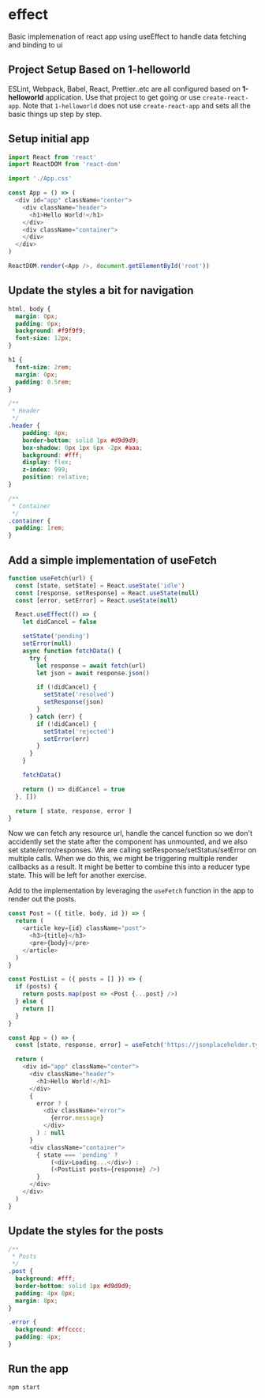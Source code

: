 # effect

Basic implemenation of react app using useEffect to handle data fetching and binding to ui

## Project Setup Based on 1-helloworld

ESLint, Webpack, Babel, React, Prettier..etc are all configured based on **1-helloworld** application. Use that project to get going or use `create-react-app`. Note that `1-helloworld` does not use `create-react-app` and sets all the basic things up step by step.

## Setup initial app

```javascript
import React from 'react'
import ReactDOM from 'react-dom'

import './App.css'

const App = () => (
  <div id="app" className="center">
    <div className="header">
      <h1>Hello World!</h1>
    </div>
    <div className="container">
    </div>
  </div>
)

ReactDOM.render(<App />, document.getElementById('root'))
```

## Update the styles a bit for navigation

```css
html, body {
  margin: 0px;
  padding: 0px;
  background: #f9f9f9;
  font-size: 12px;
}

h1 {
  font-size: 2rem;
  margin: 0px;
  padding: 0.5rem;
}

/**
 * Header
 */
.header {
    padding: 4px;
    border-bottom: solid 1px #d9d9d9;
    box-shadow: 0px 1px 6px -2px #aaa;
    background: #fff;
    display: flex;
    z-index: 999;
    position: relative;
}

/**
 * Container
 */
.container {
  padding: 1rem;
}
```

## Add a simple implementation of useFetch

```javascript
function useFetch(url) {
  const [state, setState] = React.useState('idle')
  const [response, setResponse] = React.useState(null)
  const [error, setError] = React.useState(null)

  React.useEffect(() => {
    let didCancel = false

    setState('pending')
    setError(null)
    async function fetchData() {
      try {
        let response = await fetch(url)
        let json = await response.json()

        if (!didCancel) {
          setState('resolved')
          setResponse(json)
        }
      } catch (err) {
        if (!didCancel) {
          setState('rejected')
          setError(err)
        }
      }
    }

    fetchData()

    return () => didCancel = true
  }, [])

  return [ state, response, error ]
}
```

Now we can fetch any resource url, handle the cancel function so we don't accidently set the state after the component has unmounted, and we also set state/error/responses. We are calling setResponse/setStatus/setError on multiple calls. When we do this, we might be triggering multiple render callbacks as a result. It might be better to combine this into a reducer type state. This will be left for another exercise.

Add to the implementation by leveraging the `useFetch` function in the app to render out the posts.

```javascript
const Post = ({ title, body, id }) => {
  return (
    <article key={id} className="post">
      <h3>{title}</h3>
      <pre>{body}</pre>
    </article>
  )
}

const PostList = ({ posts = [] }) => {
  if (posts) {
    return posts.map(post => <Post {...post} />)
  } else {
    return []
  }
}

const App = () => {
  const [state, response, error] = useFetch('https://jsonplaceholder.typicode.com/posts')

  return (
    <div id="app" className="center">
      <div className="header">
        <h1>Hello World!</h1>
      </div>
      {
        error ? (
          <div className="error">
            {error.message}
          </div>
        ) : null
      }
      <div className="container">
        { state === 'pending' ? 
            (<div>Loading...</div>) : 
            (<PostList posts={response} />)
        }
      </div>
    </div>
  )
}
```

## Update the styles for the posts

```css
/**
 * Posts
 */
.post {
  background: #fff;
  border-bottom: solid 1px #d9d9d9;
  padding: 4px 8px;
  margin: 8px;
}

.error {
  background: #ffcccc;
  padding: 4px;
}
```

## Run the app

```bash
npm start
```
